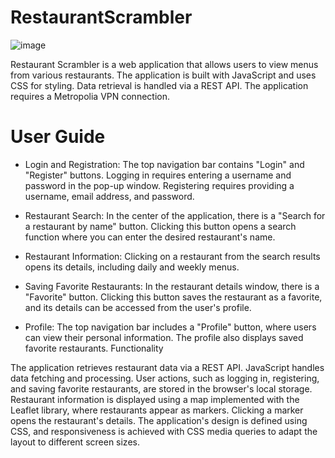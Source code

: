 # RestaurantScrambler
![image](https://github.com/user-attachments/assets/1bd08908-a643-46f1-bd47-f51f58820ec8)

Restaurant Scrambler is a web application that allows users to view menus from various restaurants. The application is built with JavaScript and uses CSS for styling. Data retrieval is handled via a REST API. The application requires a Metropolia VPN connection.

# User Guide

- Login and Registration: The top navigation bar contains "Login" and "Register" buttons. Logging in requires entering a username and password in the pop-up window. Registering requires providing a username, email address, and password.

- Restaurant Search: In the center of the application, there is a "Search for a restaurant by name" button. Clicking this button opens a search function where you can enter the desired restaurant's name.

- Restaurant Information: Clicking on a restaurant from the search results opens its details, including daily and weekly menus.

- Saving Favorite Restaurants: In the restaurant details window, there is a "Favorite" button. Clicking this button saves the restaurant as a favorite, and its details can be accessed from the user's profile.

- Profile: The top navigation bar includes a "Profile" button, where users can view their personal information. The profile also displays saved favorite restaurants.
  Functionality

The application retrieves restaurant data via a REST API. JavaScript handles data fetching and processing. User actions, such as logging in, registering, and saving favorite restaurants, are stored in the browser's local storage. Restaurant information is displayed using a map implemented with the Leaflet library, where restaurants appear as markers. Clicking a marker opens the restaurant's details. The application's design is defined using CSS, and responsiveness is achieved with CSS media queries to adapt the layout to different screen sizes.
